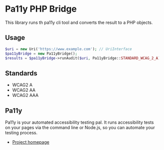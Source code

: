 # Pa11y PHP Bridge

This library runs th pa11y cli tool and converts the result to a PHP objects.

## Usage

```php
$uri = new Uri('https://www.example.com'); // UriInterface
$pa11yBridge = new Pa11yBridge();
$results = $pa11yBridge->runAudit($uri, Pa11yBridge::STANDARD_WCAG_2_A);
```

## Standards

- WCAG2 A
- WCAG2 AA
- WCAG2 AAA

## Pa11y

Pa11y is your automated accessibility testing pal. It runs accessibility tests on your pages via the command line or Node.js, so you can automate your testing process.

- [Project homepage](https://github.com/pa11y/pa11y)
